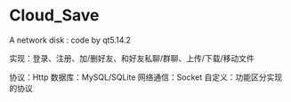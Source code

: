 # Cloud_Save

A network disk : code by qt5.14.2

实现：登录、注册、加/删好友、和好友私聊/群聊、上传/下载/移动文件

协议：Http
数据库：MySQL/SQLite
网络通信：Socket
自定义：功能区分实现的协议


